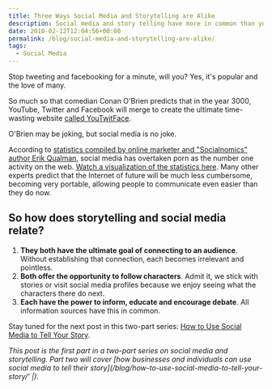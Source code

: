 ```yaml
---
title: Three Ways Social Media and Storytelling are Alike
description: Social media and story telling have more in common than you might think.
date: 2010-02-12T12:04:56+00:00
permalink: /blog/social-media-and-storytelling-are-alike/
tags:
  - Social Media
---
```


Stop tweeting and facebooking for a minute, will you? Yes, it's popular and the love of many.

So much so that comedian Conan O'Brien predicts that in the year 3000, YouTube, Twitter and Facebook will merge to create the ultimate time-wasting website [called YouTwitFace](http://www.youtube.com/watch?v=Bmk9CjEha8A).

O'Brien may be joking, but social media is no joke.

According to [statistics compiled by online marketer and "Socialnomics" author Erik Qualman](http://socialnomics.net/2009/08/11/statistics-show-social-media-is-bigger-than-you-think/), social media has overtaken porn as the number one activity on the web. [Watch a visualization of the statistics here](http://www.youtube.com/watch?v=sIFYPQjYhv8). Many other experts predict that the Internet of future will be much less cumbersome, becoming very portable, allowing people to communicate even easier than they do now.

## So how does storytelling and social media relate?

1. **They both have the ultimate goal of connecting to an audience**. Without establishing that connection, each becomes irrelevant and pointless.
2. **Both offer the opportunity to follow characters**. Admit it, we stick with stories or visit social media profiles because we enjoy seeing what the characters there do next.
3. **Each have the power to inform, educate and encourage debate**. All information sources have this in common.

Stay tuned for the next post in this two-part series: [How to Use Social Media to Tell Your Story](/blog/how-to-use-social-media-to-tell-your-story/).

_This post is the first part in a two-part series on social media and storytelling. Part two will cover [how businesses and individuals can use social media to tell their story](/blog/how-to-use-social-media-to-tell-your-story/' |)._
